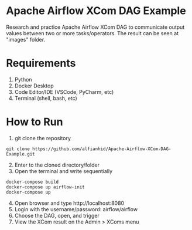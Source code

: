 # Apache Airflow XCom DAG Example

Research and practice Apache Airflow XCom DAG to communicate output values between two or more tasks/operators. The result can be seen at "images" folder.

# Requirements
1. Python
2. Docker Desktop
3. Code Editor/IDE (VSCode, PyCharm, etc)
4. Terminal (shell, bash, etc)

# How to Run
1. git clone the repository
```
git clone https://github.com/alfianhid/Apache-Airflow-XCom-DAG-Example.git
```
2. Enter to the cloned directory/folder
3. Open the terminal and write sequentially
```
docker-compose build
docker-compose up airflow-init
docker-compose up
```
4. Open browser and type http://localhost:8080
5. Login with the username/password: airflow/airflow
6. Choose the DAG, open, and trigger
7. View the XCom result on the Admin > XComs menu